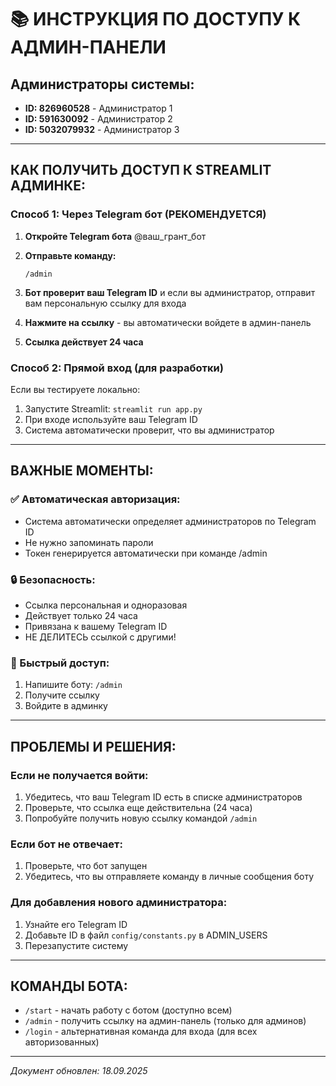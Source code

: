 # 📚 ИНСТРУКЦИЯ ПО ДОСТУПУ К АДМИН-ПАНЕЛИ

## Администраторы системы:
- **ID: 826960528** - Администратор 1
- **ID: 591630092** - Администратор 2  
- **ID: 5032079932** - Администратор 3

---

## КАК ПОЛУЧИТЬ ДОСТУП К STREAMLIT АДМИНКЕ:

### Способ 1: Через Telegram бот (РЕКОМЕНДУЕТСЯ)

1. **Откройте Telegram бота** @ваш_грант_бот

2. **Отправьте команду:**
   ```
   /admin
   ```

3. **Бот проверит ваш Telegram ID** и если вы администратор, отправит вам персональную ссылку для входа

4. **Нажмите на ссылку** - вы автоматически войдете в админ-панель

5. **Ссылка действует 24 часа**

### Способ 2: Прямой вход (для разработки)

Если вы тестируете локально:
1. Запустите Streamlit: `streamlit run app.py`
2. При входе используйте ваш Telegram ID
3. Система автоматически проверит, что вы администратор

---

## ВАЖНЫЕ МОМЕНТЫ:

### ✅ Автоматическая авторизация:
- Система автоматически определяет администраторов по Telegram ID
- Не нужно запоминать пароли
- Токен генерируется автоматически при команде /admin

### 🔒 Безопасность:
- Ссылка персональная и одноразовая
- Действует только 24 часа
- Привязана к вашему Telegram ID
- НЕ ДЕЛИТЕСЬ ссылкой с другими!

### 🚀 Быстрый доступ:
1. Напишите боту: `/admin`
2. Получите ссылку
3. Войдите в админку

---

## ПРОБЛЕМЫ И РЕШЕНИЯ:

### Если не получается войти:
1. Убедитесь, что ваш Telegram ID есть в списке администраторов
2. Проверьте, что ссылка еще действительна (24 часа)
3. Попробуйте получить новую ссылку командой `/admin`

### Если бот не отвечает:
1. Проверьте, что бот запущен
2. Убедитесь, что вы отправляете команду в личные сообщения боту

### Для добавления нового администратора:
1. Узнайте его Telegram ID
2. Добавьте ID в файл `config/constants.py` в ADMIN_USERS
3. Перезапустите систему

---

## КОМАНДЫ БОТА:

- `/start` - начать работу с ботом (доступно всем)
- `/admin` - получить ссылку на админ-панель (только для админов)
- `/login` - альтернативная команда для входа (для всех авторизованных)

---

*Документ обновлен: 18.09.2025*
